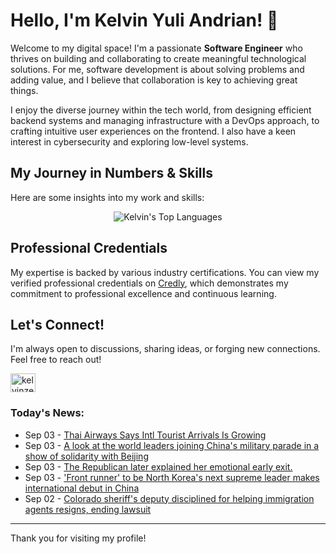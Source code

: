# Hello, I'm Kelvin Yuli Andrian! 👋

Welcome to my digital space! I'm a passionate **Software Engineer** who thrives on building and collaborating to create meaningful technological solutions. For me, software development is about solving problems and adding value, and I believe that collaboration is key to achieving great things.

I enjoy the diverse journey within the tech world, from designing efficient backend systems and managing infrastructure with a DevOps approach, to crafting intuitive user experiences on the frontend. I also have a keen interest in cybersecurity and exploring low-level systems.

## My Journey in Numbers & Skills

Here are some insights into my work and skills:

<p align="center">
  <img src="https://github-readme-stats.vercel.app/api/top-langs/?username=kelvinzer0&layout=compact&theme=radical" alt="Kelvin's Top Languages" />
</p>

## Professional Credentials

My expertise is backed by various industry certifications. You can view my verified professional credentials on [Credly](https://www.credly.com/users/kelvin-yuli-andrian/badges), which demonstrates my commitment to professional excellence and continuous learning.

## Let's Connect!

I'm always open to discussions, sharing ideas, or forging new connections. Feel free to reach out!

<p align="left">
    <a href="https://linkedin.com/in/kelvinzero" target="blank"><img align="center" src="https://cdn.jsdelivr.net/npm/simple-icons@3.0.1/icons/linkedin.svg" alt="kelvinzero" height="30" width="40" /></a>
</p>

### Today's News:

<!-- feed start -->
- Sep 03 - [Thai Airways Says Intl Tourist Arrivals Is Growing](https://finance.yahoo.com/video/thai-airways-says-intl-tourist-042929761.html)
- Sep 03 - [A look at the world leaders joining China's military parade in a show of solidarity with Beijing](https://www.yahoo.com/news/articles/look-world-leaders-joining-chinas-041236832.html)
- Sep 03 - [The Republican later explained her emotional early exit.](https://www.yahoo.com/news/videos/republican-later-explained-her-emotional-014324101.html)
- Sep 03 - ['Front runner' to be North Korea's next supreme leader makes international debut in China](https://www.yahoo.com/news/articles/front-runner-north-koreas-next-014235032.html)
- Sep 02 - [Colorado sheriff's deputy disciplined for helping immigration agents resigns, ending lawsuit](https://www.yahoo.com/news/articles/colorado-sheriffs-deputy-disciplined-helping-230018862.html)
<!-- feed end -->

---

Thank you for visiting my profile!
